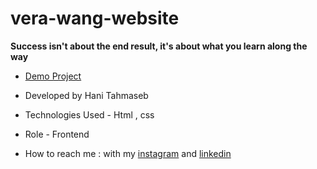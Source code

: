 # vera-wang-website
**Success isn't about the end result, it's about what you learn along the way**


- [Demo Project]()

- Developed by Hani Tahmaseb

- Technologies Used - Html , css 

- Role - Frontend

- How to reach me : with my [instagram](https://instagram.com/haniehtahmaseb) and [linkedin](https://linkedin.com/in/hani-tahmaseb-a52212212)


